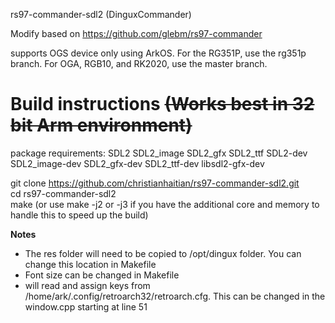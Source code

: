 rs97-commander-sdl2 (DinguxCommander)

Modify based on https://github.com/glebm/rs97-commander

supports OGS device only using ArkOS.  For the RG351P, use the rg351p branch.  For OGA, RGB10, and RK2020, use the master branch.

Build instructions ~~(Works best in 32 bit Arm environment)~~
==================

package requirements: SDL2 SDL2_image SDL2_gfx SDL2_ttf SDL2-dev SDL2_image-dev SDL2_gfx-dev SDL2_ttf-dev libsdl2-gfx-dev

git clone https://github.com/christianhaitian/rs97-commander-sdl2.git \
cd rs97-commander-sdl2 \
make (or use make -j2 or -j3 if you have the additional core and memory to handle this to speed up the build)

**Notes** 
- The res folder will need to be copied to /opt/dingux folder.  You can change this location in Makefile
- Font size can be changed in Makefile
- will read and assign keys from /home/ark/.config/retroarch32/retroarch.cfg.  This can be changed in the window.cpp starting at line 51
